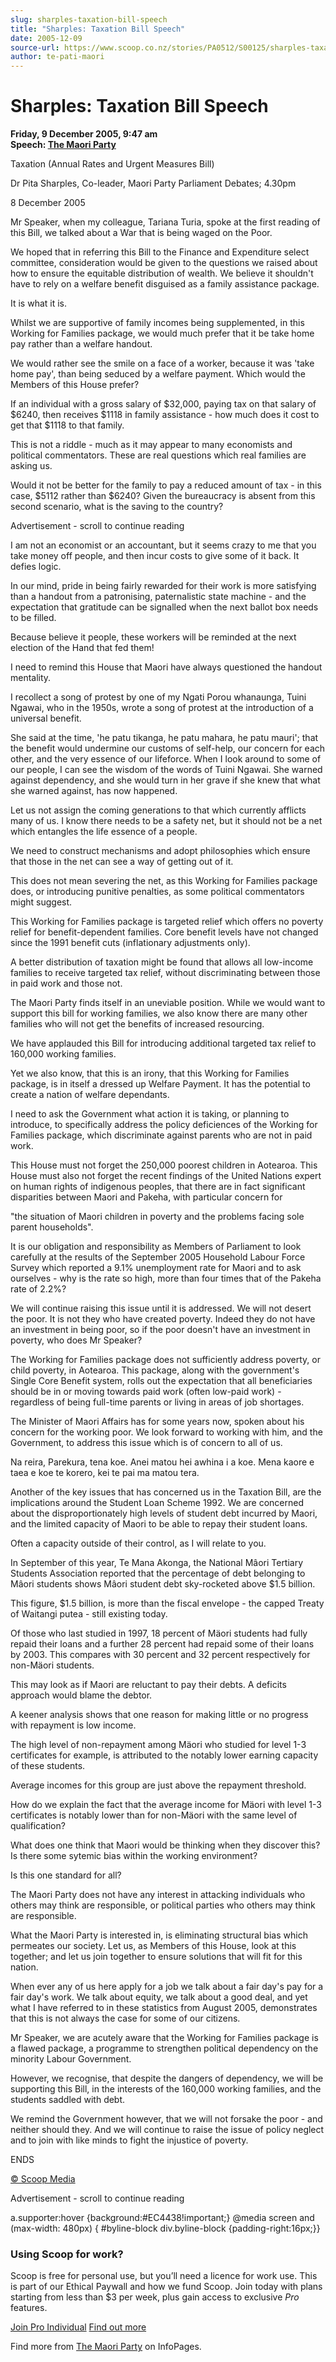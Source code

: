 ```yaml
---
slug: sharples-taxation-bill-speech
title: "Sharples: Taxation Bill Speech"
date: 2005-12-09
source-url: https://www.scoop.co.nz/stories/PA0512/S00125/sharples-taxation-bill-speech.htm
author: te-pati-maori
---
```

Sharples: Taxation Bill Speech
==============================

**Friday, 9 December 2005, 9:47 am**  
**Speech: [The Maori Party](https://info.scoop.co.nz/The_Maori_Party)**

Taxation (Annual Rates and Urgent Measures Bill)

Dr Pita Sharples, Co-leader, Maori Party Parliament Debates; 4.30pm

8 December 2005

Mr Speaker, when my colleague, Tariana Turia, spoke at the first reading of this Bill, we talked about a War that is being waged on the Poor.

We hoped that in referring this Bill to the Finance and Expenditure select committee, consideration would be given to the questions we raised about how to ensure the equitable distribution of wealth. We believe it shouldn't have to rely on a welfare benefit disguised as a family assistance package.

It is what it is.

Whilst we are supportive of family incomes being supplemented, in this Working for Families package, we would much prefer that it be take home pay rather than a welfare handout.

We would rather see the smile on a face of a worker, because it was 'take home pay', than being seduced by a welfare payment. Which would the Members of this House prefer?

If an individual with a gross salary of $32,000, paying tax on that salary of $6240, then receives $1118 in family assistance - how much does it cost to get that $1118 to that family.

This is not a riddle - much as it may appear to many economists and political commentators. These are real questions which real families are asking us.

Would it not be better for the family to pay a reduced amount of tax - in this case, $5112 rather than $6240? Given the bureaucracy is absent from this second scenario, what is the saving to the country?

Advertisement - scroll to continue reading





I am not an economist or an accountant, but it seems crazy to me that you take money off people, and then incur costs to give some of it back. It defies logic.

In our mind, pride in being fairly rewarded for their work is more satisfying than a handout from a patronising, paternalistic state machine - and the expectation that gratitude can be signalled when the next ballot box needs to be filled.

Because believe it people, these workers will be reminded at the next election of the Hand that fed them!

I need to remind this House that Maori have always questioned the handout mentality.

I recollect a song of protest by one of my Ngati Porou whanaunga, Tuini Ngawai, who in the 1950s, wrote a song of protest at the introduction of a universal benefit.

She said at the time, 'he patu tikanga, he patu mahara, he patu mauri'; that the benefit would undermine our customs of self-help, our concern for each other, and the very essence of our lifeforce. When I look around to some of our people, I can see the wisdom of the words of Tuini Ngawai. She warned against dependency, and she would turn in her grave if she knew that what she warned against, has now happened.

Let us not assign the coming generations to that which currently afflicts many of us. I know there needs to be a safety net, but it should not be a net which entangles the life essence of a people.

We need to construct mechanisms and adopt philosophies which ensure that those in the net can see a way of getting out of it.

This does not mean severing the net, as this Working for Families package does, or introducing punitive penalties, as some political commentators might suggest.

This Working for Families package is targeted relief which offers no poverty relief for benefit-dependent families. Core benefit levels have not changed since the 1991 benefit cuts (inflationary adjustments only).

A better distribution of taxation might be found that allows all low-income families to receive targeted tax relief, without discriminating between those in paid work and those not.

The Maori Party finds itself in an uneviable position. While we would want to support this bill for working families, we also know there are many other families who will not get the benefits of increased resourcing.

We have applauded this Bill for introducing additional targeted tax relief to 160,000 working families.

Yet we also know, that this is an irony, that this Working for Families package, is in itself a dressed up Welfare Payment. It has the potential to create a nation of welfare dependants.

I need to ask the Government what action it is taking, or planning to introduce, to specifically address the policy deficiences of the Working for Families package, which discriminate against parents who are not in paid work.

This House must not forget the 250,000 poorest children in Aotearoa. This House must also not forget the recent findings of the United Nations expert on human rights of indigenous peoples, that there are in fact significant disparities between Maori and Pakeha, with particular concern for

"the situation of Maori children in poverty and the problems facing sole parent households".

It is our obligation and responsibility as Members of Parliament to look carefully at the results of the September 2005 Household Labour Force Survey which reported a 9.1% unemployment rate for Maori and to ask ourselves - why is the rate so high, more than four times that of the Pakeha rate of 2.2%?

We will continue raising this issue until it is addressed. We will not desert the poor. It is not they who have created poverty. Indeed they do not have an investment in being poor, so if the poor doesn't have an investment in poverty, who does Mr Speaker?

The Working for Families package does not sufficiently address poverty, or child poverty, in Aotearoa. This package, along with the government's Single Core Benefit system, rolls out the expectation that all beneficiaries should be in or moving towards paid work (often low-paid work) - regardless of being full-time parents or living in areas of job shortages.

The Minister of Maori Affairs has for some years now, spoken about his concern for the working poor. We look forward to working with him, and the Government, to address this issue which is of concern to all of us.

Na reira, Parekura, tena koe. Anei matou hei awhina i a koe. Mena kaore e taea e koe te korero, kei te pai ma matou tera.

Another of the key issues that has concerned us in the Taxation Bill, are the implications around the Student Loan Scheme 1992. We are concerned about the disproportionately high levels of student debt incurred by Maori, and the limited capacity of Maori to be able to repay their student loans.

Often a capacity outside of their control, as I will relate to you.

In September of this year, Te Mana Akonga, the National Mâori Tertiary Students Association reported that the percentage of debt belonging to Mâori students shows Mâori student debt sky-rocketed above $1.5 billion.

This figure, $1.5 billion, is more than the fiscal envelope - the capped Treaty of Waitangi putea - still existing today.

Of those who last studied in 1997, 18 percent of Mäori students had fully repaid their loans and a further 28 percent had repaid some of their loans by 2003. This compares with 30 percent and 32 percent respectively for non-Mäori students.

This may look as if Maori are reluctant to pay their debts. A deficits approach would blame the debtor.

A keener analysis shows that one reason for making little or no progress with repayment is low income.

The high level of non-repayment among Mäori who studied for level 1-3 certificates for example, is attributed to the notably lower earning capacity of these students.

Average incomes for this group are just above the repayment threshold.

How do we explain the fact that the average income for Mäori with level 1-3 certificates is notably lower than for non-Mäori with the same level of qualification?

What does one think that Maori would be thinking when they discover this? Is there some sytemic bias within the working environment?

Is this one standard for all?

The Maori Party does not have any interest in attacking individuals who others may think are responsible, or political parties who others may think are responsible.

What the Maori Party is interested in, is eliminating structural bias which permeates our society. Let us, as Members of this House, look at this together; and let us join together to ensure solutions that will fit for this nation.

When ever any of us here apply for a job we talk about a fair day's pay for a fair day's work. We talk about equity, we talk about a good deal, and yet what I have referred to in these statistics from August 2005, demonstrates that this is not always the case for some of our citizens.

Mr Speaker, we are acutely aware that the Working for Families package is a flawed package, a programme to strengthen political dependency on the minority Labour Government.

However, we recognise, that despite the dangers of dependency, we will be supporting this Bill, in the interests of the 160,000 working families, and the students saddled with debt.

We remind the Government however, that we will not forsake the poor - and neither should they. And we will continue to raise the issue of policy neglect and to join with like minds to fight the injustice of poverty.

ENDS

[© Scoop Media](http://www.scoop.co.nz/about/terms.html)  

Advertisement - scroll to continue reading



a.supporter:hover {background:#EC4438!important;} @media screen and (max-width: 480px) { #byline-block div.byline-block {padding-right:16px;}}

### Using Scoop for work?

Scoop is free for personal use, but you’ll need a licence for work use. This is part of our Ethical Paywall and how we fund Scoop. Join today with plans starting from less than $3 per week, plus gain access to exclusive _Pro_ features.  
  
[Join Pro Individual](https://pro.scoop.co.nz/Individual/?from=ProIn24) [Find out more](https://pro.scoop.co.nz/using-scoop-for-work/?from=ProIn24)

Find more from [The Maori Party](https://info.scoop.co.nz/The_Maori_Party) on InfoPages.